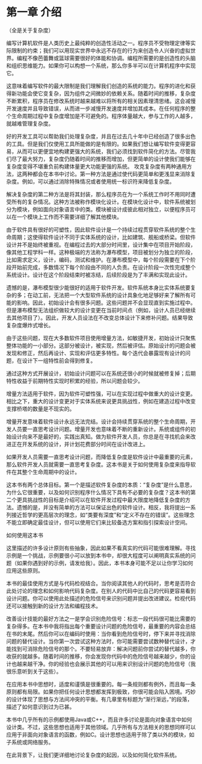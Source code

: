 # 第一章 介绍
（全是关于复杂度）

编写计算机软件是人类历史上最纯粹的创造性活动之一。程序员不受物理定律等实际限制的约束；我们可以用现实世界中永远不存在的行为来创造令人兴奋的虚拟世界。编程不像芭蕾舞或篮球需要很好的体能和协调。编程所需要的是创造性的头脑和组织思维能力。如果你可以构想一个系统，那么你多半可以在计算机程序中实现它。

这意味着编写软件的最大限制是我们理解我们创造的系统的能力。程序的进化和获得新功能会使它变复杂，因为组件之间微妙的依赖关系。随着时间的推移，复杂度不断累积，程序员在修改系统时越来越难以将所有的相关因素理清思绪。这会减慢开发速度并且导致错误，从而进一步减慢开发速度并增加其成本。在任何程序的整个生命周期过程中复杂度增加是不可避免的。程序体量越大，参与工作的人越多，就越难管理复杂度。

好的开发工具可以帮助我们处理复杂度，并且在过去几十年中已经创造了很多出色的工具。但是我们仅使用工具所能做的是有限的。如果我们想让编写软件变得更容易，从而可以更便宜地构建更强大的系统，我们必须找到软件简化的方法。尽管我们尽了最大努力，复杂度仍随着时间的推移而增加，但更简单的设计使我们能够在复杂度变得不堪重负前构建体量更大功能更强的系统。
攻克复杂度有两种通用方法，这两种都会在本书中讨论。第一种方法是通过使代码更简单和更浅显来消除复杂度。例如，可以通过消除特殊情况或者使用统一标识符来降低复杂度。

解决复杂度的第二种方法是将其封装，那么程序员在为一个系统工作时不用同时遭受所有的复杂情况。这种方法被称作模块化设计。在模块化设计中，软件系统被划分为模块，例如面向对象语言中的类。模块被设计成彼此相对独立，以便程序员可以在一个模块上工作而不需要详细了解其他模块。

由于软件具有很好的可塑性，因此软件设计是一个持续过程贯穿软件系统的整个生命周期；这使得软件设计不同于实体系统的设计，比如建筑、舰船或桥梁。但软件设计并不是始终被重视。在编程过去的大部分时间里，设计集中在项目开始阶段，像其他工程学科一样。这种极端的方法称为瀑布模型，项目被划分为独立的阶段，比如需求定义，设计，编码，测试和维护。在瀑布模型中，每个阶段需要在下个阶段开始前完成，多数情况下每个阶段由不同的人负责。在设计阶段一次性完成整个系统设计。设计在这个阶段结束时被冻结，后续阶段是为了丰满和实现此设计。

遗憾的是，瀑布模型很少能很好的适用于软件开发。软件系统本身比实体系统要复杂的多；在动工前，无法把一个大型软件系统的设计具象化地足够好来了解所有可能的影响。因此，初始设计会有很多问题。这些问题并不会显现直到实施过程中。但是瀑布模型无法组织做较大的设计变更在当前时间点（例如，设计人员已经继续去其他项目了）。因此，开发人员设法在不改变总体设计下来修补问题。结果导致复杂度爆炸式增长。

由于这些问题，现在大多数软件项目使用增量方法，如敏捷开发，初始设计只聚焦整体功能的一小部分。这部分被设计，被实现，然后被评估。原始设计的问题会被发现和修正，然后再设计、实现和评估更多特性。每个迭代会暴露现有设计的问题，在设计下一组特性前会得到修复。

通过这种方式开展设计，初始设计问题可以在系统还很小的时候就被修复掉；后期特性收益于前期特性实现时积累的经验，所以问题会较少。

增量方法适用于软件，因为软件可塑性强，可以在实现过程中做重大的设计变更。相比之下，重大的设计变更对于实体系统来说更具挑战性，例如在建造过程中改变支撑桥塔的数量是不现实的。

增量开发意味着软件设计永远无法完结。设计会持续贯穿系统的整个生命周期，开发人员要一直思考设计问题。增量开发也意味着不断的重新设计。系统或组件的初始设计向来不是最好的，实践出真知。做为软件开发人员，你总是在寻找机会来改进正在开发系统的设计，并计划花费部分时间在设计改进上。

如果开发人员需要一直思考设计问题，而降低复杂度是软件设计中最重要的元素，那么软件开发人员就需要一直思考复杂度。这本书是关于如何使用复杂度来指导软件在其整个生命周期中的设计。

这本书有两个总体目标。第一个是描述软件复杂度的本质：“复杂度”是什么意思，为什么它很重要，以及如何识别程序什么情况下具有不必要的复杂度？这本书的第二个更具挑战性的目标是介绍可以在软件开发过程中最大限度地降低复杂度的方法。遗憾的是，并没有简单的方法可以保证出色的软件设计。相反，我将提出一系列接近哲学的更高层次的理念，如“类要有深度”和“定义不存在的错误”。这些理念不能立即确定最佳设计，但可以使用它们来比较备选方案和指引探索设计空间。

如何使用这本书

这里描述的许多设计原则有些抽象，因此如果不看真实的代码可能很难理解。寻找示例是一个挑战，示例要很小可以放到本书中，却很大程度可以阐明真实系统的问题（如果你遇到好的示例，请发给我）。因此，本书本身可能不足以让你学习如何应用这些原则。

本书的最佳使用方式是与代码检视结合。当你阅读其他人的代码时，思考是否符合此处讨论的理念和如何影响代码复杂度。在别人的代码中比自己的代码更容易看到设计问题。你可以使用此处描述的危险信号来识别问题并提出改进建议。检视代码还可以接触到新的设计方法和编程技术。

改善设计技能的最好方法之一是学会识别危险信号：标志一段代码很可能比需要的复杂得多。在本书中我将指出每个重要设计问题的危险信号，最重要的内容会总结在书的末尾。然后你可以在编码时使用：当你看到危险信号时，停下来并寻找消除问题的替代设计。当你第一次尝试这种方法时，你可能需要尝试数种替代设计，才能找到可消除危险信号的那个。不要轻易放弃：解决问题前你尝试的替代越多，你收获的就越多。随着时间的推移，你会发现你代码中的危险信号越来越少，你的设计也越来越干净。你的经验也会展示其他的可以用来识别设计问题的危险信号（我很乐意听到关于这些）。

在应用本书中思想时，适度和谨慎是很重要的。每一条规则都有例外，而且每一条原则都有局限。如果你把任何设计思想都发挥到极致，你很可能会陷入困境。巧妙的设计体现了思想与方法间冲突的平衡。有几章里有标题为“渐行渐远，”的段落，描述了如何意识到过为已甚。

本书中几乎所有的示例都使用Java或C++，而且许多讨论是面向对象语言中如何设计类。不过，这些思想也适用于其他领域。几乎所有与方法相关的思想同样可以应用于非面向对象语言的函数，例如C。设计思想也适用于除了类以外的模块，如子系统或网络服务。

在此背景下，让我们更详细地讨论复杂度的起因，以及如何简化软件系统。
